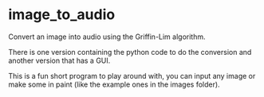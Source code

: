 # image_to_audio
Convert an image into audio using the Griffin-Lim algorithm.

There is one version containing the python code to do the conversion and another version that has a GUI.

This is a fun short program to play around with, you can input any image or make some in paint (like the example ones in the images folder).
